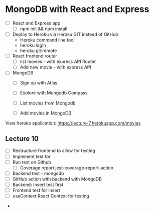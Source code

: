 MongoDB with React and Express
==============================

* [ ] React and Express app
    * [ ] npm init && npm install
* [ ] Deploy to Heroku via Heroku GIT instead of GitHub
    * Heroku command line tool
    * heroku login
    * heroku git:remote
* [ ] React frontend router
    * [ ] list movies - with express API Router
    * [ ] Add new movie - with express API
* [ ] MongoDB
    * [ ] Sign up with Atlas
    * [ ] Explore with Mongodb Compass
    * [ ] List movies from Mongodb
    * [ ] Add movies in MongoDB


View heruko application: https://lecture-7.herokuapp.com/movies

## Lecture 10

* [ ] Restructure frontend to allow for testing
* [ ] Implement test for <ListMovies />
* [ ] Run test on Github
  * [ ] Coverage report jest-coverage-report-action
* [ ] Backend test - mongodb
* [ ] GitHub action with backend with MongoDB
* [ ] Backend: Insert test first
* [ ] Frontend test for insert
* [ ] useContext React Context for testing
* 
